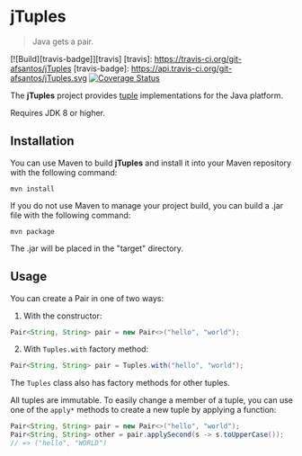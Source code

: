 # jTuples

> Java gets a pair.

[![Build][travis-badge]][travis]
[travis]: https://travis-ci.org/git-afsantos/jTuples
[travis-badge]: https://api.travis-ci.org/git-afsantos/jTuples.svg
[![Coverage Status](https://coveralls.io/repos/github/git-afsantos/jTuples/badge.svg?branch=master)](https://coveralls.io/github/git-afsantos/jTuples?branch=master)

The **jTuples** project provides [tuple](http://en.wikipedia.org/wiki/Tuple) implementations for the Java platform.

Requires JDK 8 or higher.

## Installation

You can use Maven to build **jTuples** and install it into your Maven
repository with the following command:

```console
mvn install
```

If you do not use Maven to manage your project build, you can build a .jar
file with the following command:

```console
mvn package
```

The .jar will be placed in the "target" directory.

## Usage

You can create a Pair in one of two ways:

1. With the constructor:
  ```java
  Pair<String, String> pair = new Pair<>("hello", "world");
  ```

2. With `Tuples.with` factory method:
  ```java
  Pair<String, String> pair = Tuples.with("hello", "world");
  ```

The `Tuples` class also has factory methods for other tuples.

All tuples are immutable. To easily change a member of a tuple, you can use
one of the `apply*` methods to create a new tuple by applying a function:

```java
Pair<String, String> pair = new Pair<>("hello", "world");
Pair<String, String> other = pair.applySecond(s -> s.toUpperCase());
// => ("hello", "WORLD")
```

